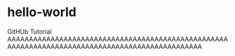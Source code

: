 # hello-world
GitHUb Tutorial
AAAAAAAAAAAAAAAAAAAAAAAAAAAAAAAAAAAAAAAAAAAAAAAAAAAAAAAAAAAAAAAAAAAAAAAAAAAAAAAAAAAAAAAAAAAAAAAA
